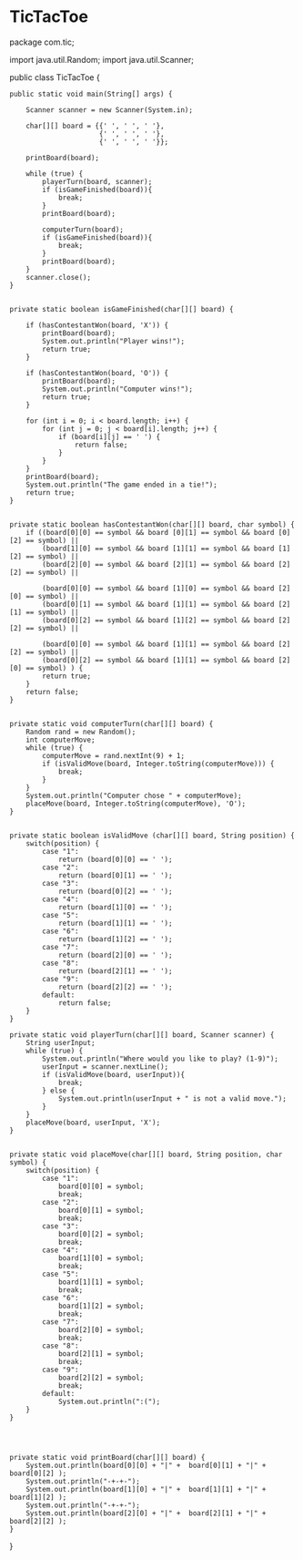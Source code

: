 # TicTacToe
package com.tic;

import java.util.Random;
import java.util.Scanner;

public class TicTacToe {

	public static void main(String[] args) {
		
		Scanner scanner = new Scanner(System.in);
		
		char[][] board = {{' ', ' ', ' '},
				 	      {' ', ' ', ' '}, 
				 	      {' ', ' ', ' '}};
		
		printBoard(board);
		
		while (true) {
			playerTurn(board, scanner);
			if (isGameFinished(board)){
				break;
			}
			printBoard(board);
			
			computerTurn(board);
			if (isGameFinished(board)){
				break;
			}
			printBoard(board);
		}
		scanner.close();
	}


	private static boolean isGameFinished(char[][] board) {
		
		if (hasContestantWon(board, 'X')) {	
			printBoard(board);
			System.out.println("Player wins!");
			return true;
		}
		
		if (hasContestantWon(board, 'O')) {	
			printBoard(board);
			System.out.println("Computer wins!");
			return true;
		}
		
		for (int i = 0; i < board.length; i++) {
			for (int j = 0; j < board[i].length; j++) {
				if (board[i][j] == ' ') {
					return false;
				}
			}
		}
		printBoard(board);
		System.out.println("The game ended in a tie!");
		return true;
	}


	private static boolean hasContestantWon(char[][] board, char symbol) {
		if ((board[0][0] == symbol && board [0][1] == symbol && board [0][2] == symbol) ||
			(board[1][0] == symbol && board [1][1] == symbol && board [1][2] == symbol) ||
			(board[2][0] == symbol && board [2][1] == symbol && board [2][2] == symbol) ||
			
			(board[0][0] == symbol && board [1][0] == symbol && board [2][0] == symbol) ||
			(board[0][1] == symbol && board [1][1] == symbol && board [2][1] == symbol) ||
			(board[0][2] == symbol && board [1][2] == symbol && board [2][2] == symbol) ||
			
			(board[0][0] == symbol && board [1][1] == symbol && board [2][2] == symbol) ||
			(board[0][2] == symbol && board [1][1] == symbol && board [2][0] == symbol) ) {
			return true;
		}
		return false;
	}


	private static void computerTurn(char[][] board) {
		Random rand = new Random();
		int computerMove;
		while (true) {
			computerMove = rand.nextInt(9) + 1;
			if (isValidMove(board, Integer.toString(computerMove))) {
				break;
			}
		}
		System.out.println("Computer chose " + computerMove);
		placeMove(board, Integer.toString(computerMove), 'O');
	}


	private static boolean isValidMove (char[][] board, String position) {
		switch(position) {
			case "1":
				return (board[0][0] == ' ');
			case "2":
				return (board[0][1] == ' ');
			case "3":
				return (board[0][2] == ' ');
			case "4":
				return (board[1][0] == ' ');
			case "5":
				return (board[1][1] == ' ');
			case "6":
				return (board[1][2] == ' ');
			case "7":
				return (board[2][0] == ' ');
			case "8":
				return (board[2][1] == ' ');
			case "9":
				return (board[2][2] == ' ');
			default:
				return false;
		}
	}

	private static void playerTurn(char[][] board, Scanner scanner) {
		String userInput;
		while (true) {
			System.out.println("Where would you like to play? (1-9)");
			userInput = scanner.nextLine();
			if (isValidMove(board, userInput)){
				break;
			} else {
				System.out.println(userInput + " is not a valid move.");
			}
		}
		placeMove(board, userInput, 'X');
	}


	private static void placeMove(char[][] board, String position, char symbol) {
		switch(position) {
			case "1":
				board[0][0] = symbol;
				break;
			case "2":
				board[0][1] = symbol;
				break;
			case "3":
				board[0][2] = symbol;
				break;
			case "4":
				board[1][0] = symbol;
				break;
			case "5":
				board[1][1] = symbol;
				break;
			case "6":
				board[1][2] = symbol;
				break;
			case "7":
				board[2][0] = symbol;
				break;
			case "8":
				board[2][1] = symbol;
				break;
			case "9":
				board[2][2] = symbol;
				break;
			default:
				System.out.println(":(");
		}
	}

	
	
	
	private static void printBoard(char[][] board) {
		System.out.println(board[0][0] + "|" +  board[0][1] + "|" +  board[0][2] );
		System.out.println("-+-+-");
		System.out.println(board[1][0] + "|" +  board[1][1] + "|" +  board[1][2] );
		System.out.println("-+-+-");
		System.out.println(board[2][0] + "|" +  board[2][1] + "|" +  board[2][2] );
	}
	
}
